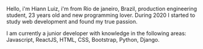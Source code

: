Hello, i'm Hiann Luiz, i'm from Rio de janeiro, Brazil, production engineering student, 23 years old and new programming lover. During 2020 I started to study web development and found my true passion.

I am currently a junior developer with knowledge in the following areas: Javascript, ReactJS, HTML, CSS, Bootstrap, Python, Django.
